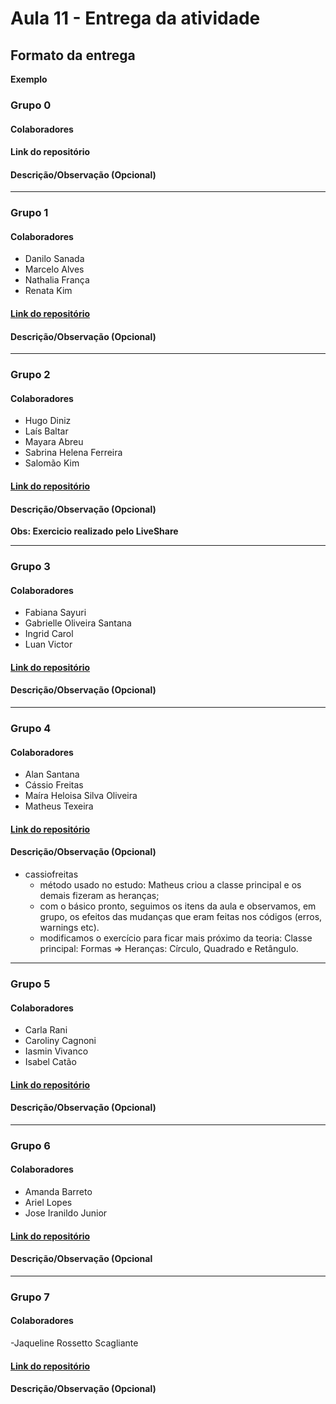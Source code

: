 # Aula 11 - Entrega da atividade

## Formato da entrega

**Exemplo**

### Grupo 0

#### Colaboradores

#### Link do repositório

#### Descrição/Observação (Opcional)

----

### Grupo 1

#### Colaboradores

- Danilo Sanada
- Marcelo Alves
- Nathalia França
- Renata Kim

#### [Link do repositório](https://github.com/marceloodev/Aula11)

#### Descrição/Observação (Opcional)

----

### Grupo 2

#### Colaboradores

- Hugo Diniz
- Laís Baltar
- Mayara Abreu
- Sabrina Helena Ferreira
- Salomão Kim

#### [Link do repositório](https://github.com/sekimzero/Aula11-Aplicando_Atribuicao)

#### Descrição/Observação (Opcional)

**Obs: Exercicio realizado pelo LiveShare**

----

### Grupo 3

#### Colaboradores

- Fabiana Sayuri
- Gabrielle Oliveira Santana
- Ingrid Carol
- Luan Victor

#### [Link do repositório](https://github.com/LuanME/Aula-11---Classes)

#### Descrição/Observação (Opcional)

----

### Grupo 4

#### Colaboradores

- Alan Santana
- Cássio Freitas
- Maíra Heloisa Silva Oliveira
- Matheus Texeira

#### [Link do repositório](https://github.com/mairaholi/aula11)

#### Descrição/Observação (Opcional)
- cassiofreitas
  - método usado no estudo: Matheus criou a classe principal e os demais fizeram as heranças;
  - com o básico pronto, seguimos os itens da aula e observamos, em grupo, os efeitos das mudanças que eram feitas nos códigos (erros, warnings etc).
  - modificamos o exercício para ficar mais próximo da teoria: Classe principal: Formas => Heranças: Círculo, Quadrado e Retângulo.

----

### Grupo 5

#### Colaboradores

- Carla Rani
- Caroliny Cagnoni
- Iasmin Vivanco
- Isabel Catão

#### [Link do repositório](https://github.com/isabelalvescatao/aula11-POO)

#### Descrição/Observação (Opcional)

----

### Grupo 6

#### Colaboradores

- Amanda Barreto
- Ariel Lopes
- Jose Iranildo Junior

#### [Link do repositório](https://github.com/ArielLopes888/Aula11)

#### Descrição/Observação (Opcional

----

### Grupo 7

#### Colaboradores

-Jaqueline Rossetto Scagliante

#### [Link do repositório](https://github.com/jaquerossetto/aula11-controlador-acesso)

#### Descrição/Observação (Opcional)


